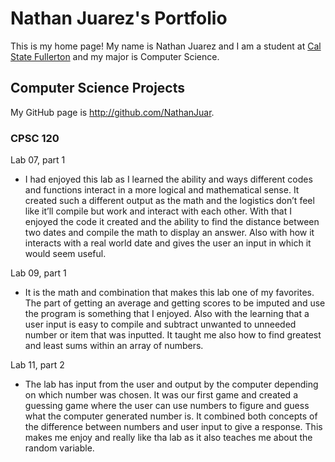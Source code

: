 # Nathan Juarez's Portfolio

This is my home page! My name is Nathan Juarez and I am a student at [Cal State Fullerton](http://www.fullerton.edu/) and my major is Computer Science.

## Computer Science Projects

My GitHub page is http://github.com/NathanJuar.

### CPSC 120

Lab 07, part 1 

- I had enjoyed this lab as I learned the ability and ways different codes and functions interact in a more logical and mathematical sense. It created such a different output as the math and the logistics don’t feel like it’ll compile but work and interact with each other. With that I enjoyed the code it created and the ability to find the distance between two dates and compile the math to display an answer. Also with how it interacts with a real world date and gives the user an input in which it would seem useful.

Lab 09, part 1

- It is the math and combination that makes this lab one of my favorites. The part of getting an average and getting scores to be imputed and use the program is something that I enjoyed. Also with the learning that a user input is easy to compile and subtract unwanted to unneeded number or item that was inputted. It taught me also how to find greatest and least sums within an array of numbers.

Lab 11, part 2

- The lab has input from the user and output by the computer depending on which number was chosen. It was our first game and created a guessing game where the user can use numbers to figure and guess what the computer generated number is. It combined both concepts of the difference between numbers and user input to give a response. This makes me enjoy and really like tha lab as it also teaches me about the random variable.
